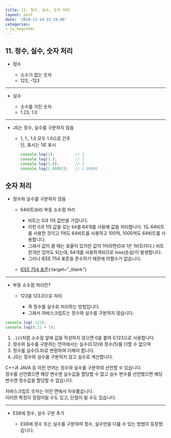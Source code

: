 ```yaml
---
title: 11. 정수, 실수, 숫자 처리
layout: post
date: '2020-11-14 22:16:00'
categories:
- js_beginner
---
```


## 11. 정수, 실수, 숫자 처리

* 정수

    * 소수가 없는 숫자
    * 123, -123
 
---
    
* 실수

    * 소수를 가진 숫자
    * 1.23, 1.0
    
---
    
* JS는 정수, 실수를 구분하지 않음

    * 1, 1., 1.0 모두 1.0으로 간주  
      단, 표시는 1로 표시
      
        ```javascript
        console.log(1);         // 1
        console.log(1.);        // 1
        console.log(1.0);       // 1
        console.log(1.00001);   // 1.00001
        ```

## 숫자 처리

* 정수와 실수를 구분하지 않음

    * 64비트(bit) 부동 소수점 처리  
    
        * 비트는 0과 1의 값만을 가집니다.
        * 이런 0과 1의 값을 갖는 bit를 64개를 사용해 값을 처리합니다. 1도 64비트를 사용한 것이고 1억도 64비트를 사용하고 100억, 1000억도 64비트를 사용합니다.
        * 그래서 값이 클 때는 효율이 있지만 값이 1이라면(0과 1은 1비트이다.) 비트 한개만 있어도 되는데, 64개를 사용하게되므로 loss(손실)이 발생합니다.  
        * 그러나 IEEE 754 표준을 준수하기 때문에 어쩔수가 없습니다.
      
    * [IEEE 754 표준](https://ko.wikipedia.org/wiki/IEEE_754){:target="_blank"}
    
---
    
* 부동 소수점 처리란?

    * 123을 123.0으로 처리
        
        * 즉 정수를 실수로 처리하는 방법입니다.
        * 그래서 자바스크립트는 정수와 실수를 구분하지 않습니다.
        
```javascript
console.log(.123);
console.log(0.12 + 5);
```

1. `.123`처럼 소수점 앞에 값을 작성하지 않으면 0을 붙여 0.123으로 사용합니다.
2. 정수와 실수를 구분하는 언어에서는 실수(0.12)와 정수(5)를 더할 수 없으며
3. 정수를 실수(5.0)로 변환하여 더해야 합니다.
4. JS는 정수와 실수를 구분하지 않고 실수로 계산합니다.

C++과 JAVA 등 이런 언어는 정수와 실수를 구분하여 선언할 수 있습니다.  
정수를 선언했으면 해당 변수엔 실수값을 할당할 수 없고 실수 변수를 선언했으면 해당 변수엔 정수값을 할당할 수 없습니다.

자바스크립트 숫자는 이런 면에서 자유롭습니다.  
이러한 특징이 장점이될 수도 있고, 단점이 될 수도 있습니다.
    
---
    
* ES6에 정수, 실수 구분 추가

    * ES6에 정수 또는 실수를 구분하여 정수, 실수만을 다룰 수 있는 방법이 등장했습니다.